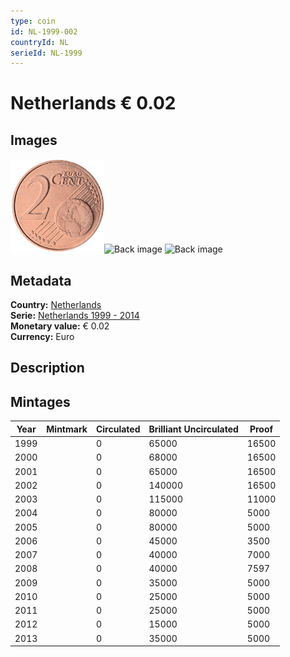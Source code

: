 ```yaml
---
type: coin
id: NL-1999-002
countryId: NL
serieId: NL-1999
---
```


# Netherlands € 0.02

## Images

<img src="../../../img/common-2002-002.png" height="150" alt="Front image"><img src="img/netherlands-1999-002.png" height="150" alt="Back image">     ![Back image]()

## Metadata

**Country:** [Netherlands](../index.md)\
**Serie:** [Netherlands 1999 - 2014](index.md)\
**Monetary value:** € 0.02\
**Currency:** Euro

## Description


## Mintages

| Year | Mintmark | Circulated | Brilliant Uncirculated | Proof |
| ---- | -------- | ---------- | ---------------------- | ----- |
| 1999 |  | 0| 65000 | 16500 |
| 2000 |  | 0| 68000 | 16500 |
| 2001 |  | 0| 65000 | 16500 |
| 2002 |  | 0| 140000 | 16500 |
| 2003 |  | 0| 115000 | 11000 |
| 2004 |  | 0| 80000 | 5000 |
| 2005 |  | 0| 80000 | 5000 |
| 2006 |  | 0| 45000 | 3500 |
| 2007 |  | 0| 40000 | 7000 |
| 2008 |  | 0| 40000 | 7597 |
| 2009 |  | 0| 35000 | 5000 |
| 2010 |  | 0| 25000 | 5000 |
| 2011 |  | 0| 25000 | 5000 |
| 2012 |  | 0| 15000 | 5000 |
| 2013 |  | 0| 35000 | 5000 |
